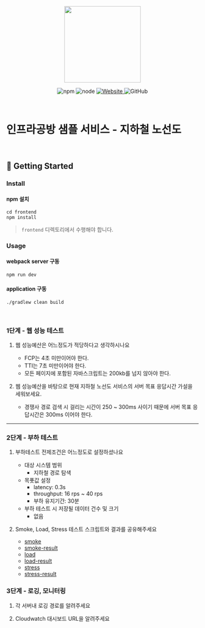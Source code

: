 <p align="center">
    <img width="200px;" src="https://raw.githubusercontent.com/woowacourse/atdd-subway-admin-frontend/master/images/main_logo.png"/>
</p>
<p align="center">
  <img alt="npm" src="https://img.shields.io/badge/npm-%3E%3D%205.5.0-blue">
  <img alt="node" src="https://img.shields.io/badge/node-%3E%3D%209.3.0-blue">
  <a href="https://edu.nextstep.camp/c/R89PYi5H" alt="nextstep atdd">
    <img alt="Website" src="https://img.shields.io/website?url=https%3A%2F%2Fedu.nextstep.camp%2Fc%2FR89PYi5H">
  </a>
  <img alt="GitHub" src="https://img.shields.io/github/license/next-step/atdd-subway-service">
</p>

<br>

# 인프라공방 샘플 서비스 - 지하철 노선도

<br>

## 🚀 Getting Started

### Install
#### npm 설치
```
cd frontend
npm install
```
> `frontend` 디렉토리에서 수행해야 합니다.

### Usage
#### webpack server 구동
```
npm run dev
```
#### application 구동
```
./gradlew clean build
```
<br>


### 1단계 - 웹 성능 테스트
1. 웹 성능예산은 어느정도가 적당하다고 생각하시나요
   - FCP는 4초 미만이어야 한다.
   - TTI는 7초 미만이어야 한다.
   - 모든 페이지에 포함된 자바스크립트는 200kb를 넘지 않아야 한다.

2. 웹 성능예산을 바탕으로 현재 지하철 노선도 서비스의 서버 목표 응답시간 가설을 세워보세요.
   - 경쟁사 경로 검색 시 걸리는 시간이 250 ~ 300ms 사이기 때문에 서버 목표 응답시간은 300ms 이어야 한다.

---

### 2단계 - 부하 테스트 
1. 부하테스트 전제조건은 어느정도로 설정하셨나요
   - 대상 시스템 범위
      - 지하철 경로 탐색
   - 목푯값 설정
      - latency: 0.3s
      - throughput: 16 rps ~ 40 rps
      - 부하 유지기간: 30분
   - 부하 테스트 시 저장될 데이터 건수 및 크기
      - 없음

2. Smoke, Load, Stress 테스트 스크립트와 결과를 공유해주세요
    - [smoke](perf/smoke.js)
    - [smoke-result](perf/smoke-result.pdf)
    - [load](perf/load.js)
    - [load-result](perf/load-result.pdf)
    - [stress](perf/stress.js)
    - [stress-result](perf/stress-result.pdf)

### 3단계 - 로깅, 모니터링
1. 각 서버내 로깅 경로를 알려주세요

2. Cloudwatch 대시보드 URL을 알려주세요
